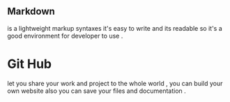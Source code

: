 ## Markdown 
is a lightweight markup syntaxes it's easy to write and its readable so it's a good environment  for developer to use .
# Git Hub
 let you share your work and project to the whole world , you can build your own website also you can save your files and documentation . 
